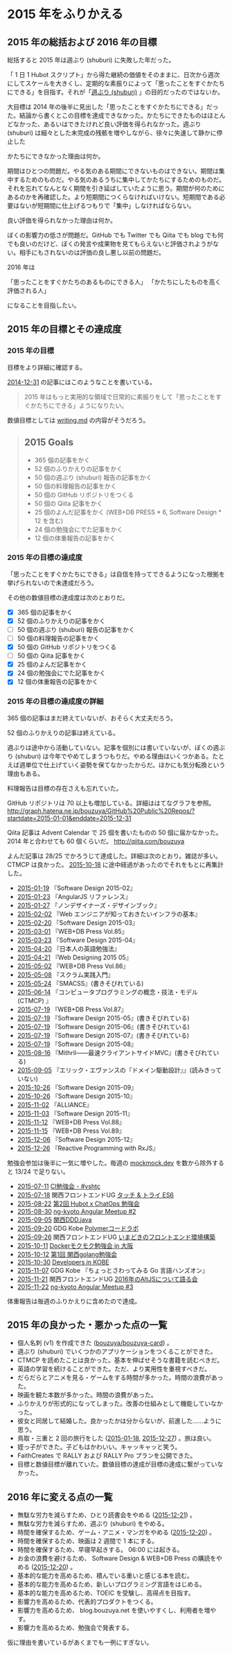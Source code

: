 # 2015 年をふりかえる

## 2015 年の総括および 2016 年の目標

総括すると 2015 年は週ぶり (shuburi) に失敗した年だった。

「 1 日 1 Hubot スクリプト」から得た継続の価値をそのままに、日次から週次にしてスケールを大きくし、定期的な素振りによって「思ったことをすぐかたちにできる」を目指す。それが「[週ぶり (shuburi)](http://shuburi.org) 」の目的だったのではないか。

大目標は 2014 年の後半に見出した「思ったことをすぐかたちにできる」だった。結論から書くとこの目標を達成できなかった。かたちにできたものはほとんどなかった、あるいはできたけれど良い評価を得られなかった。週ぶり (shuburi) は細々とした未完成の残骸を増やしながら、徐々に失速して静かに停止した

かたちにできなかった理由は何か。

期間はひとつの問題だ。やる気のある期間にできないものはできない。期間は集中するためのものだ。やる気のあるうちに集中してかたちにするためのものだ。それを忘れてなんとなく期間を引き延ばしていたように思う。期間が何のためにあるのかを再確認した。より短期間につくらなければいけない。短期間である必要はないが短期間に仕上げるつもりで「集中」しなければならない。

良い評価を得られなかった理由は何か。

ぼくの影響力の低さが問題だ。GitHub でも Twitter でも Qiita でも blog でも何でも良いのだけど、ぼくの発言や成果物を見てもらえないと評価されようがない。相手にもされないのは評価の良し悪し以前の問題だ。

2016 年は

「思ったことをすぐかたちのあるものにできる人」
「かたちにしたものを高く評価される人」

になることを目指したい。

## 2015 年の目標とその達成度

### 2015 年の目標

目標をより詳細に確認する。

[2014-12-31][] の記事にはこのようなことを書いている。

> 2015 年はもっと実用的な領域で日常的に素振りをして「思ったことをすぐかたちにできる」ようになりたい。

数値目標としては [writing.md](https://github.com/bouzuya/blog.bouzuya.net/blob/fdde679ed5d1ade818f38c4c163496accccc91df/docs/writing.md) の内容がそうだろう。

> ## 2015 Goals
>
> - 365 個の記事をかく
> - 52 個のふりかえりの記事をかく
> - 50 個の週ぶり (shuburi) 報告の記事をかく
> - 50 個の料理報告の記事をかく
> - 50 個の GitHub リポジトリをつくる
> - 50 個の Qiita 記事をかく
> - 25 個のよんだ記事をかく (WEB+DB PRESS * 6, Software Design * 12 を含む)
> - 24 個の勉強会にでた記事をかく
> - 12 個の体重報告の記事をかく

### 2015 年の目標の達成度

「思ったことをすぐかたちにできる」は自信を持ってできるようになった根拠を挙げられないので未達成だろう。

その他の数値目標の達成度は次のとおりだ。

- [x] 365 個の記事をかく
- [x] 52 個のふりかえりの記事をかく
- [ ] 50 個の週ぶり (shuburi) 報告の記事をかく
- [ ] 50 個の料理報告の記事をかく
- [x] 50 個の GitHub リポジトリをつくる
- [ ] 50 個の Qiita 記事をかく
- [x] 25 個のよんだ記事をかく
- [x] 24 個の勉強会にでた記事をかく
- [x] 12 個の体重報告の記事をかく

### 2015 年の目標の達成度の詳細

365 個の記事はまだ終えていないが、おそらく大丈夫だろう。

52 個のふりかえりの記事は終えている。

週ぶりは途中から活動していない。記事を個別には書いていないが、ぼくの週ぶり (shuburi) は今年でやめてしまうつもりだ。やめる理由はいくつかある。たとえば週単位で仕上げていく姿勢を保てなかったからだ。ほかにも気分転換という理由もある。

料理報告は目標の存在さえも忘れていた。

GitHub リポジトリは 70 以上も増加している。詳細ははてなグラフを参照。
http://graph.hatena.ne.jp/bouzuya/GitHub%20Public%20Repos/?startdate=2015-01-01&enddate=2015-12-31

Qiita 記事は Advent Calendar で 25 個を書いたものの 50 個に届かなかった。2014 年と合わせても 60 個くらいだ。 http://qiita.com/bouzuya

よんだ記事は 28/25 でかろうじて達成した。詳細は次のとおり。雑誌が多い。CTMCP は良かった。 [2015-10-18][] に途中経過があったのでそれをもとに再集計した。

- [2015-01-19][] 『Software Design 2015-02』
- [2015-01-23][] 『AngularJS リファレンス』
- [2015-01-27][] 『ノンデザイナーズ・デザインブック』
- [2015-02-02][] 『Web エンジニアが知っておきたいインフラの基本』
- [2015-02-20][] 『Software Design 2015-03』
- [2015-03-01][] 『WEB+DB Press Vol.85』
- [2015-03-23][] 『Software Design 2015-04』
- [2015-04-20][] 『日本人の英語勉強法』
- [2015-04-21][] 『Web Designing 2015 05』
- [2015-05-02][] 『WEB+DB Press Vol.86』
- [2015-05-08][] 『スクラム実践入門』
- [2015-05-24][] 『SMACSS』(書きそびれている)
- [2015-06-14][] 『コンピュータプログラミングの概念・技法・モデル (CTMCP) 』
- [2015-07-19][] 『WEB+DB Press Vol.87』
- [2015-07-19][] 『Software Design 2015-05』(書きそびれている)
- [2015-07-19][] 『Software Design 2015-06』(書きそびれている)
- [2015-07-19][] 『Software Design 2015-07』(書きそびれている)
- [2015-07-19][] 『Software Design 2015-08』
- [2015-08-16][] 『Mithril――最速クライアントサイドMVC』(書きそびれている)
- [2015-09-05][] 『エリック・エヴァンスの『ドメイン駆動設計』』(読みきっていない)
- [2015-10-26][] 『Software Design 2015-09』
- [2015-10-26][] 『Software Design 2015-10』
- [2015-11-02][] 『ALLIANCE』
- [2015-11-03][] 『Software Design 2015-11』
- [2015-11-12][] 『WEB+DB Press Vol.88』
- [2015-11-15][] 『WEB+DB Press Vol.89』
- [2015-12-06][] 『Software Design 2015-12』
- [2015-12-26][] 『Reactive Programming with RxJS』

勉強会参加は後半に一気に増やした。毎週の [mockmock.dev](http://mockmock.connpass.com/) を数から除外すると 13/24 で足りない。

- [2015-07-11][] [CI勉強会 - #vshtc](https://vshtc.doorkeeper.jp/events/26853)
- [2015-07-18][] 関西フロントエンドUG [タッチ & トライ ES6](http://kfug.connpass.com/event/16279/)
- [2015-08-22][] [第2回 Hubot x ChatOps 勉強会](http://hubot-chatops.connpass.com/event/17902/)
- [2015-08-30][] [ng-kyoto Angular Meetup #2](http://ng-kyoto.connpass.com/event/17663/)
- [2015-09-05][] [関西DDD.java](http://kansaiddd.connpass.com/event/17737/)
- [2015-09-20][] GDG Kobe [Polymerコードラボ](https://plus.google.com/u/1/events/cugkughq77gn65mvvske9q7145c)
- [2015-09-26][] 関西フロントエンドUG [いまどきのフロントエンド環境構築](http://kfug.connpass.com/event/17849/)
- [2015-10-11][] [Dockerモクモク勉強会 in 大阪](http://connpass.com/event/20977/)
- [2015-10-12][] [第1回 関西golang勉強会](http://kug2.connpass.com/event/20497/)
- [2015-10-30][] [Developers in KOBE](http://devkobe.connpass.com/event/21054/)
- [2015-11-07][] GDG Kobe 『ちょっとさわってみる Go 言語ハンズオン』
- [2015-11-21][] 関西フロントエンドUG [2016年のAltJSについて語る会](http://kfug.connpass.com/event/21062/)
- [2015-11-22][] [ng-kyoto Angular Meetup #3](http://ng-kyoto.connpass.com/event/20512/)

体重報告は毎週のふりかえりに含めたので達成。

## 2015 年の良かった・悪かった点の一覧

- 個人名刺 (v1) を作成できた ([bouzuya/bouzuya-card][]) 。
- 週ぶり (shuburi) でいくつかのアプリケーションをつくることができた。
- CTMCP を読めたことは良かった。基本を伸ばせそうな書籍を読むべきだ。
- 英語の学習を続けることができた。ただ、より実用性を重視すべきだ。
- だらだらとアニメを見る・ゲームをする時間が多かった。時間の浪費があった。
- 映画を観た本数が多かった。時間の浪費があった。
- ふりかえりが形式的になってしまった。改善の仕組みとして機能していなかった。
- 彼女と同居して結婚した。良かったかは分からないが、前進した……ように思う。
- 鳥取・三重と 2 回の旅行をした ([2015-01-18][], [2015-12-27][]) 。旅は良い。
- 姪っ子ができた。子どもはかわいい。キャッキャッと笑う。
- FaithCreates で RALLY および RALLY Pro プランを公開できた。
- 目標と数値目標が離れていた。数値目標の達成が目標の達成に繋がっていなかった。

## 2016 年に変える点の一覧

- 無駄な労力を減らすため、ひとり読書会をやめる ([2015-12-21][]) 。
- 無駄な労力を減らすため、週ぶり (shuburi) をやめる。
- 時間を確保するため、ゲーム・アニメ・マンガをやめる ([2015-12-20][]) 。
- 時間を確保するため、映画は 2 週間で 1 本にする。
- 時間を確保するため、早寝早起きする。 06:00 には起きる。
- お金の浪費を避けるため、 Software Design & WEB+DB Press の購読をやめる ([2015-12-20][]) 。
- 基本的な能力を高めるため、積んでいる重いと感じる本を読む。
- 基本的な能力を高めるため、新しいプログラミング言語をはじめる。
- 基本的な能力を高めるため、TOEIC を受験し、高得点を目指す。
- 影響力を高めるため、代表的プロダクトをつくる。
- 影響力を高めるため、 blog.bouzuya.net を使いやすくし、利用者を増やす。
- 影響力を高めるため、勉強会で発表する。

仮に理由を書いているがあくまでも一例にすぎない。

[2014-12-31]: http://blog.bouzuya.net/2014/12/31/
[2015-01-18]: http://blog.bouzuya.net/2015/01/18/
[2015-01-19]: http://blog.bouzuya.net/2015/01/19/
[2015-01-23]: http://blog.bouzuya.net/2015/01/23/
[2015-01-27]: http://blog.bouzuya.net/2015/01/27/
[2015-02-02]: http://blog.bouzuya.net/2015/02/02/
[2015-02-20]: http://blog.bouzuya.net/2015/02/20/
[2015-03-01]: http://blog.bouzuya.net/2015/03/01/
[2015-03-23]: http://blog.bouzuya.net/2015/03/23/
[2015-04-20]: http://blog.bouzuya.net/2015/04/20/
[2015-04-21]: http://blog.bouzuya.net/2015/04/21/
[2015-05-02]: http://blog.bouzuya.net/2015/05/02/
[2015-05-08]: http://blog.bouzuya.net/2015/05/08/
[2015-05-24]: http://blog.bouzuya.net/2015/05/24/
[2015-06-14]: http://blog.bouzuya.net/2015/06/14/
[2015-07-11]: http://blog.bouzuya.net/2015/07/11/
[2015-07-18]: http://blog.bouzuya.net/2015/07/18/
[2015-07-19]: http://blog.bouzuya.net/2015/07/19/
[2015-08-16]: http://blog.bouzuya.net/2015/08/16/
[2015-08-22]: http://blog.bouzuya.net/2015/08/22/
[2015-08-30]: http://blog.bouzuya.net/2015/08/30/
[2015-09-05]: http://blog.bouzuya.net/2015/09/05/
[2015-09-20]: http://blog.bouzuya.net/2015/09/20/
[2015-09-26]: http://blog.bouzuya.net/2015/09/26/
[2015-10-11]: http://blog.bouzuya.net/2015/10/11/
[2015-10-12]: http://blog.bouzuya.net/2015/10/12/
[2015-10-18]: http://blog.bouzuya.net/2015/10/18/
[2015-10-26]: http://blog.bouzuya.net/2015/10/26/
[2015-10-30]: http://blog.bouzuya.net/2015/10/30/
[2015-11-02]: http://blog.bouzuya.net/2015/11/02/
[2015-11-03]: http://blog.bouzuya.net/2015/11/03/
[2015-11-07]: http://blog.bouzuya.net/2015/11/07/
[2015-11-12]: http://blog.bouzuya.net/2015/11/12/
[2015-11-15]: http://blog.bouzuya.net/2015/11/15/
[2015-11-21]: http://blog.bouzuya.net/2015/11/21/
[2015-11-22]: http://blog.bouzuya.net/2015/11/22/
[2015-12-06]: http://blog.bouzuya.net/2015/12/06/
[2015-12-20]: http://blog.bouzuya.net/2015/12/20/
[2015-12-21]: http://blog.bouzuya.net/2015/12/21/
[2015-12-26]: http://blog.bouzuya.net/2015/12/26/
[2015-12-27]: http://blog.bouzuya.net/2015/12/27/
[bouzuya/bouzuya-card]: https://github.com/bouzuya/bouzuya-card

